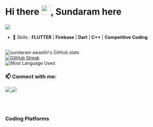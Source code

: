 # Hi there <img src="https://raw.githubusercontent.com/MartinHeinz/MartinHeinz/master/wave.gif" width="30px">, Sundaram here

<h3 align="left"><img src ="https://camo.githubusercontent.com/992babdffd8c74a1502de375fbdf7e4d54773242/68747470733a2f2f6d656469612e67697068792e636f6d2f6d656469612f53576f536b4e36447854737a71494b4571762f67697068792e676966" /></h3>


- 🚀 Skills : **FLUTTER** | **Firebase** | **Dart** | **C++** | **Competitive Coding**
<br/> <br/>



![sundaram awasthi's GitHub stats](https://github-readme-stats.vercel.app/api?username=sundaramawasthi&show_icons=true&theme=radical)
<br/>
[![GitHub Streak](https://github-readme-streak-stats.herokuapp.com/?user=sundaramawasthi&theme=radical)](https://git.io/streak-stats)
<br/>
![Most Language Used](https://github-readme-stats.vercel.app/api/top-langs?username=sundaramawasthi&show_icons=true&locale=en&layout=compact)


 <h3 align="left"> 📫 Connect with me:</h3>
 <p align="left">
<a href ="https://www.linkedin.com/in/sundram-awasthi-97603b20b/"> 
  <img src="https://img.shields.io/badge/LinkedIn-0077B5?style=for-the-badge&logo=linkedin&logoColor=white" />
</a> 
<a href="mailto:mailtosundram@gmail.com"><img src="https://img.shields.io/badge/gmail-%23D14836.svg?&style=for-the-badge&logo=gmail&logoColor=white" /></a>&nbsp;&nbsp;&nbsp;&nbsp;
 </p>

<br /> <br />

<h3 align="left">Coding Platforms</h3>
 <p align="left">

<!-- <a href="https://www.codechef.com/users/sawasthi"><img src="https://s3.amazonaws.com/codechef_shared/misc/fb-image-icon.png" alt="Smiley face" height ="100"  width="100">
 <a href="https://leetcode.com/Sundram_Awasthi/"><img src="  " alt="Smiley face" height ="100" width="100"></a>&nbsp;&nbsp;&nbsp;&nbsp;
</p> -->
<br /> <br />








